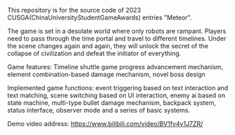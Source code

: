 This repository is for the source code of 2023 CUSGA(ChinaUniversityStudentGameAwards) entries "Meteor".

The game is set in a desolate world where only robots are rampant. Players need to pass through the time portal and travel to different timelines. Under the scene changes again and again, they will unlock the secret of the collapse of civilization and defeat the initiator of everything.

Game features: Timeline shuttle game progress advancement mechanism, element combination-based damage mechanism, novel boss design

Implemented game functions: 
event triggering based on text interaction and text matching, 
scene switching based on UI interaction, 
enemy ai based on state machine,
multi-type bullet damage mechanism, 
backpack system, status interface, observer mode and a series of basic systems.

Demo video address: https://www.bilibili.com/video/BV1fv4y1J7ZR/
